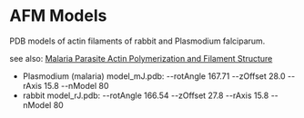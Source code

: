 AFM Models
==========

PDB models of actin filaments of rabbit and Plasmodium falciparum.

see also:
[Malaria Parasite Actin Polymerization and Filament Structure](http://dx.doi.org/10.1074/jbc.M110.142638)

* Plasmodium (malaria) model_mJ.pdb: --rotAngle 167.71 --zOffset 28.0 --rAxis 15.8 --nModel 80
* rabbit model_rJ.pdb:  --rotAngle 166.54 --zOffset 27.8 --rAxis 15.8 --nModel 80
